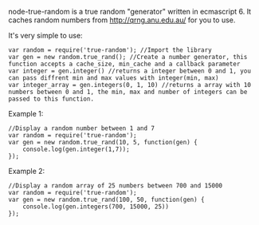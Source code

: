 node-true-random is a true random "generator" written in ecmascript 6. It caches random numbers from http://qrng.anu.edu.au/ for you to use. 

It's very simple to use:

    var random = require('true-random'); //Import the library
    var gen = new random.true_rand(); //Create a number generator, this function accepts a cache_size, min_cache and a callback parameter
    var integer = gen.integer() //returns a integer between 0 and 1, you can pass diffrent min and max values with integer(min, max)
    var integer_array = gen.integers(0, 1, 10) //returns a array with 10 numbers between 0 and 1, the min, max and number of integers can be passed to this function.
    
Example 1:

    //Display a random number between 1 and 7
    var random = require('true-random');
    var gen = new random.true_rand(10, 5, function(gen) {
        console.log(gen.integer(1,7));
    });
Example 2:

    //Display a random array of 25 numbers between 700 and 15000
    var random = require('true-random');
    var gen = new random.true_rand(100, 50, function(gen) {
        console.log(gen.integers(700, 15000, 25))
    });